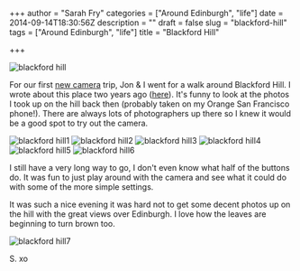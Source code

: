 +++
author = "Sarah Fry"
categories = ["Around Edinburgh", "life"]
date = 2014-09-14T18:30:56Z
description = ""
draft = false
slug = "blackford-hill"
tags = ["Around Edinburgh", "life"]
title = "Blackford Hill"

+++


![blackford hill](/content/images/2014/Sep/DSC_0071.JPG)

For our first [new camera](http://sweetaspi.co.uk/2014/09/05/new-camera-new-shoes/) trip, Jon & I went for a walk around Blackford Hill. I wrote about this place two years ago ([here](http://sweetaspi.co.uk/2012/09/05/life-lately-2/)). It's funny to look at the photos I took up on the hill back then (probably taken on my Orange San Francisco phone!). There are always lots of photographers up there so I knew it would be a good spot to try out the camera.

![blackford hill1](/content/images/2014/Sep/DSC_0042-copy.jpg)
![blackford hill2](/content/images/2014/Sep/DSC_0070-copy.jpg)
![blackford hill3](/content/images/2014/Sep/DSC_0058-copy.jpg)
![blackford hill4](/content/images/2014/Sep/DSC_0074.JPG)
![blackford hill5](/content/images/2014/Sep/DSC_0075.JPG)
![blackford hill6](/content/images/2014/Sep/DSC_0043.JPG)


I still have a very long way to go, I don't even know what half of the buttons do. It was fun to just play around with the camera and see what it could do with some of the more simple settings. 

It was such a nice evening it was hard not to get some decent photos up on the hill with the great views over Edinburgh. I love how the leaves are beginning to turn brown too.

![blackford hill7](/content/images/2014/Sep/DSC_0046-copy.jpg)

S. xo

